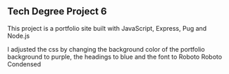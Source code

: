 ## Tech Degree Project 6

This project is a portfolio site built with JavaScript, Express, Pug and Node.js

I adjusted the css by changing the background color of the portfolio background to purple, the headings to blue and the font to Roboto Roboto Condensed